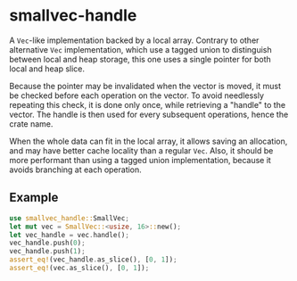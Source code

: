 # smallvec-handle

A `Vec`-like implementation backed by a local array. Contrary to other alternative
`Vec` implementation, which use a tagged union to distinguish between local and heap storage,
this one uses a single pointer for both local and heap slice.

Because the pointer may be invalidated when the vector is moved, it must be checked before each
operation on the vector. To avoid needlessly repeating this check, it is done only once, while
retrieving a "handle" to the vector. The handle is then used for every subsequent operations,
hence the crate name.

When the whole data can fit in the local array, it allows saving an allocation, and may have
better cache locality than a regular `Vec`. Also, it should be more performant than using a
tagged union implementation, because it avoids branching at each operation.

## Example

```rust
use smallvec_handle::SmallVec;
let mut vec = SmallVec::<usize, 16>::new();
let vec_handle = vec.handle();
vec_handle.push(0);
vec_handle.push(1);
assert_eq!(vec_handle.as_slice(), [0, 1]);
assert_eq!(vec.as_slice(), [0, 1]);
```